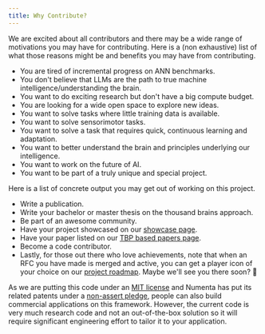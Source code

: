 ```yaml
---
title: Why Contribute?
---
```

We are excited about all contributors and there may be a wide range of motivations you may have for contributing. Here is a (non exhaustive) list of what those reasons might be and benefits you may have from contributing.

- You are tired of incremental progress on ANN benchmarks.
- You don't believe that LLMs are the path to true machine intelligence/understanding the brain.
- You want to do exciting research but don't have a big compute budget.
- You are looking for a wide open space to explore new ideas.
- You want to solve tasks where little training data is available.
- You want to solve sensorimotor tasks.
- You want to solve a task that requires quick, continuous learning and adaptation.
- You want to better understand the brain and principles underlying our intelligence.
- You want to work on the future of AI.
- You want to be part of a truly unique and special project.

Here is a list of concrete output you may get out of working on this project.

- Write a publication.
- Write your bachelor or master thesis on the thousand brains approach.
- Be part of an awesome community.
- Have your project showcased on our [showcase page](../community/project-showcase.md).
- Have your paper listed on our [TBP based papers page](../community/tbp-based-papers.md).
- Become a code contributor.
- Lastly, for those out there who love achievements, note that when an RFC you have made is merged and active, you can get a player icon of your choice on our [project roadmap](../future-work/project-roadmap.md). Maybe we'll see you there soon? 🎯

As we are putting this code under an [MIT license](../../LICENSE) and Numenta has put its related patents under a [non-assert pledge](https://www.numenta.com/thousand-brains-project/patents/), people can also build commercial applications on this framework. However, the current code is very much research code and not an out-of-the-box solution so it will require significant engineering effort to tailor it to your application.